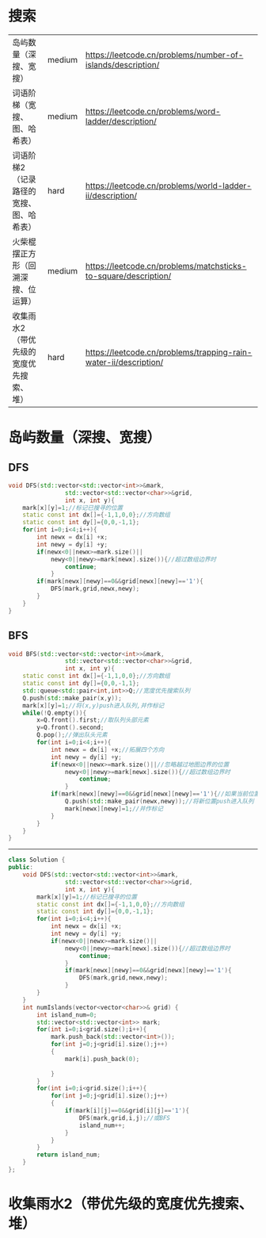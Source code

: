 # 搜索

|                                         |        |                                                              |
| --------------------------------------- | ------ | ------------------------------------------------------------ |
| 岛屿数量（深搜、宽搜）                  | medium | https://leetcode.cn/problems/number-of-islands/description/  |
| 词语阶梯（宽搜、图、哈希表）            | medium | https://leetcode.cn/problems/word-ladder/description/        |
| 词语阶梯2（记录路径的宽搜、图、哈希表） | hard   | https://leetcode.cn/problems/world-ladder-ii/description/    |
| 火柴棍摆正方形（回溯深搜、位运算）      | medium | https://leetcode.cn/problems/matchsticks-to-square/description/ |
| 收集雨水2（带优先级的宽度优先搜索、堆） | hard   | https://leetcode.cn/problems/trapping-rain-water-ii/description/ |

# 岛屿数量（深搜、宽搜）

## DFS

```c++
void DFS(std::vector<std::vector<int>>&mark,
                std::vector<std::vector<char>>&grid,
                int x, int y){
    mark[x][y]=1;//标记已搜寻的位置
    static const int dx[]={-1,1,0,0};//方向数组
    static const int dy[]={0,0,-1,1};
    for(int i=0;i<4;i++){
        int newx = dx[i] +x;
        int newy = dy[i] +y;
        if(newx<0||newx>=mark.size()||
            newy<0||newy>=mark[newx].size()){//超过数组边界时
                continue;
            }
        if(mark[newx][newy]==0&&grid[newx][newy]=='1'){
            DFS(mark,grid,newx,newy);
        }
    }
}
```

## BFS

```c++
void BFS(std::vector<std::vector<int>>&mark,
                std::vector<std::vector<char>>&grid,
                int x, int y){
    static const int dx[]={-1,1,0,0};//方向数组
    static const int dy[]={0,0,-1,1};
	std::queue<std::pair<int,int>>Q;//宽度优先搜索队列
    Q.push(std::make_pair(x,y));
    mark[x][y]=1;//将(x,y)push进入队列,并作标记
	while(!Q.empty()){
        x=Q.front().first;//取队列头部元素
        y=Q.front().second;
        Q.pop();//弹出队头元素
        for(int i=0;i<4;i++){
            int newx = dx[i] +x;//拓展四个方向
            int newy = dy[i] +y;
            if(newx<0||newx>=mark.size()||//忽略越过地图边界的位置
                newy<0||newy>=mark[newx].size()){//超过数组边界时
                    continue;
                }
            if(mark[newx][newy]==0&&grid[newx][newy]=='1'){//如果当前位置未搜索，且为陆地
                Q.push(std::make_pair(newx,newy));//将新位置push进入队列
                mark[newx][newy]=1;//并作标记
            }
		}
    }           
}
```

---

```c++
class Solution {
public:
    void DFS(std::vector<std::vector<int>>&mark,
                std::vector<std::vector<char>>&grid,
                int x, int y){
        mark[x][y]=1;//标记已搜寻的位置
        static const int dx[]={-1,1,0,0};//方向数组
        static const int dy[]={0,0,-1,1};
        for(int i=0;i<4;i++){
            int newx = dx[i] +x;
            int newy = dy[i] +y;
            if(newx<0||newx>=mark.size()||
                newy<0||newy>=mark[newx].size()){//超过数组边界时
                    continue;
                }
                if(mark[newx][newy]==0&&grid[newx][newy]=='1'){
                    DFS(mark,grid,newx,newy);
                }
        }
    }
    int numIslands(vector<vector<char>>& grid) {
        int island_num=0;
        std::vector<std::vector<int>> mark;
        for(int i=0;i<grid.size();i++){
            mark.push_back(std::vector<int>());
            for(int j=0;j<grid[i].size();j++)
            {
                mark[i].push_back(0);
                
            }
        }
        for(int i=0;i<grid.size();i++){
            for(int j=0;j<grid[i].size();j++)
            {
                if(mark[i][j]==0&&grid[i][j]=='1'){
                    DFS(mark,grid,i,j);//或BFS
                    island_num++;
                }
            }
        }  
        return island_num;
    }
};
```

# 收集雨水2（带优先级的宽度优先搜索、堆）
